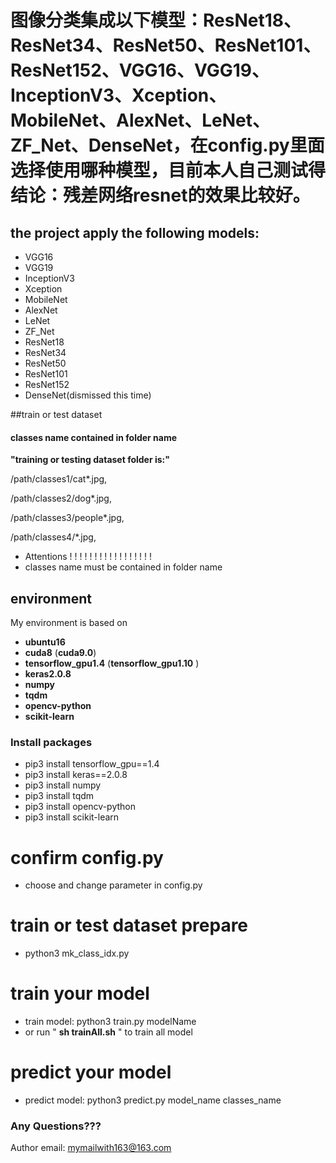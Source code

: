 # 图像分类集成以下模型：ResNet18、ResNet34、ResNet50、ResNet101、ResNet152、VGG16、VGG19、InceptionV3、Xception、MobileNet、AlexNet、LeNet、ZF_Net、DenseNet，在config.py里面选择使用哪种模型，目前本人自己测试得结论：残差网络resnet的效果比较好。

## the project apply the following models:


* VGG16
* VGG19
* InceptionV3
* Xception
* MobileNet
* AlexNet
* LeNet
* ZF_Net
* ResNet18
* ResNet34
* ResNet50
* ResNet101
* ResNet152
* DenseNet(dismissed this time)


##train or test dataset


####  classes name contained in folder name
__"training or testing dataset folder is:"__

/path/classes1/cat*.jpg,

/path/classes2/dog*.jpg,

/path/classes3/people*.jpg,

/path/classes4/*.jpg,


* Attentions ! ! ! ! ! ! ! ! ! ! ! ! ! ! ! ! !
* classes name must be contained in folder name 

## environment
My environment is based on 
* __ubuntu16__ 
* __cuda8__ (__cuda9.0__)
* __tensorflow_gpu1.4__ (__tensorflow_gpu1.10__ )
* __keras2.0.8__
* __numpy__
* __tqdm__
* __opencv-python__
* __scikit-learn__
### Install packages
* pip3 install tensorflow_gpu==1.4
* pip3 install keras==2.0.8
* pip3 install numpy
* pip3 install tqdm
* pip3 install opencv-python
* pip3 install scikit-learn

# confirm config.py
* choose and change parameter in config.py

# train or test  dataset prepare
* python3 mk_class_idx.py

# train your model
* train model: python3 train.py modelName
* or run " __sh trainAll.sh__ " to train all model

# predict your model
* predict model: python3 predict.py model_name classes_name

### Any Questions???
Author email: mymailwith163@163.com
